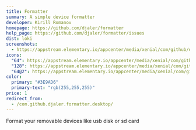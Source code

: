 ```yaml
---
title: Formatter
summary: A simple device formatter
developer: Kirill Romanov
homepage: https://github.com/djaler/formatter
help_page: https://github.com/djaler/formatter/issues
dist: loki
screenshots:
  - https://appstream.elementary.io/appcenter/media/xenial/com/github/djaler.formatter.desktop/BAA9FC8D8F98BB5EEA2B91AFAF6498DA/screenshots/image-1_orig.png
icons:
  "64": https://appstream.elementary.io/appcenter/media/xenial/com/github/djaler.formatter.desktop/BAA9FC8D8F98BB5EEA2B91AFAF6498DA/icons/64x64/com.github.djaler.formatter_com.github.djaler.formatter.png
  "128": https://appstream.elementary.io/appcenter/media/xenial/com/github/djaler.formatter.desktop/BAA9FC8D8F98BB5EEA2B91AFAF6498DA/icons/128x128/com.github.djaler.formatter_com.github.djaler.formatter.png
  "64@2": https://appstream.elementary.io/appcenter/media/xenial/com/github/djaler.formatter.desktop/BAA9FC8D8F98BB5EEA2B91AFAF6498DA/icons/64x64@2/com.github.djaler.formatter_com.github.djaler.formatter.png
color:
  primary: "#3E9AD6"
  primary-text: "rgb(255,255,255)"
price: 1
redirect_from:
  - /com.github.djaler.formatter.desktop/
---
```


<p>Format your removable devices like usb disk or sd card</p>